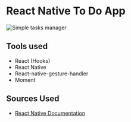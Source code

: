 # React Native To Do App

![Simple tasks manager](https://i.ibb.co/NrtR856/tasks.gif)

## Tools used

- React (Hooks)
- React Native
- React-native-gesture-handler
- Moment

## Sources Used

- [React Native Documentation](https://reactnative.dev/docs/getting-started)
